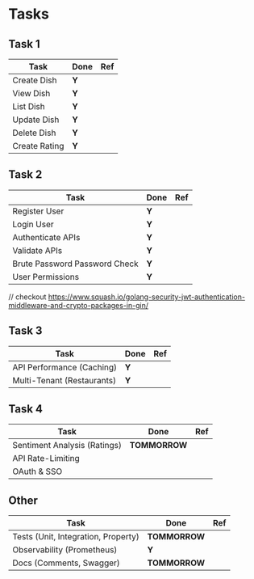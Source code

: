 # Tasks

## Task 1

| Task | Done  | Ref |
| --- | --- | --- |
| Create Dish | **Y** | |
| View Dish | **Y** | |
| List Dish | **Y** | |
| Update Dish | **Y** | |
| Delete Dish | **Y** | |
| Create Rating | **Y** | |

## Task 2

| Task | Done | Ref |
| --- | --- | --- |
| Register User | **Y** | |
| Login User | **Y** | |
| Authenticate APIs | **Y** | |
| Validate APIs | **Y** | |
| Brute Password Password Check | **Y**| |
| User Permissions | **Y** | | 

// checkout https://www.squash.io/golang-security-jwt-authentication-middleware-and-crypto-packages-in-gin/

## Task 3

| Task | Done  | Ref |
| --- | --- | --- |
| API Performance (Caching) | **Y**| |
| Multi-Tenant (Restaurants) | **Y** | |

## Task 4

| Task  | Done  | Ref |
| --- | --- | --- |
| Sentiment Analysis (Ratings) | **TOMMORROW** | |
| API Rate-Limiting | | |
| OAuth & SSO | | |     

## Other
| Task  | Done  | Ref |
| --- | --- | --- |
| Tests (Unit, Integration, Property) | **TOMMORROW** | |
| Observability (Prometheus) | **Y** | |
| Docs (Comments, Swagger) | **TOMMORROW** | |  | 

